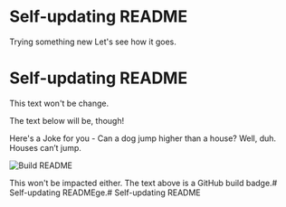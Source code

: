 # Self-updating README

Trying something new
Let's see how it goes. 

# Self-updating README

This text won't be change.

The text below will be, though!

Here's a Joke for you -
Can a dog jump higher than a house?
Well, duh. Houses can’t jump.

![Build README](https://github.com/ayushjain01/Readme-Jokes/workflows/Build%20README/badge.svg)

This won't be impacted either. The text above is a GitHub build badge.# Self-updating READMEge.# Self-updating README